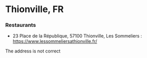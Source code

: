 # Thionville, FR

### Restaurants

  * 23 Place de la République, 57100 Thionville, Les Sommeliers : https://www.lessommeliersathionville.fr/
  
  The address is not correct

